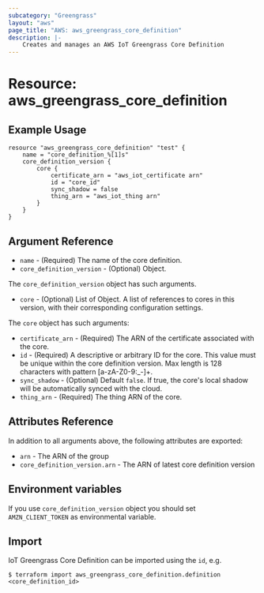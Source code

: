```yaml
---
subcategory: "Greengrass"
layout: "aws"
page_title: "AWS: aws_greengrass_core_definition"
description: |-
    Creates and manages an AWS IoT Greengrass Core Definition
---
```


# Resource: aws_greengrass_core_definition

## Example Usage

```hcl
resource "aws_greengrass_core_definition" "test" {
	name = "core_definition_%[1]s"
	core_definition_version {
		core {
			certificate_arn = "aws_iot_certificate arn"
			id = "core_id"
			sync_shadow = false
			thing_arn = "aws_iot_thing arn"
		}
	}
}
```

## Argument Reference
* `name` - (Required) The name of the core definition.
* `core_definition_version` - (Optional) Object.

The `core_definition_version` object has such arguments.
* `core` - (Optional) List of Object. A list of references to cores in this version, with their corresponding configuration settings.

The `core` object has such arguments:
* `certificate_arn` - (Required) The ARN of the certificate associated with the core.
* `id` - (Required) A descriptive or arbitrary ID for the core. This value must be unique within the core definition version. Max length is 128 characters with pattern [a-zA-Z0-9:_-]+.
* `sync_shadow` - (Optional) Default `false`. If true, the core's local shadow will be automatically synced with the cloud.
* `thing_arn` - (Required) The thing ARN of the core.

## Attributes Reference
In addition to all arguments above, the following attributes are exported:
* `arn` - The ARN of the group
* `core_definition_version.arn` - The ARN of latest core definition version

## Environment variables
If you use `core_definition_version` object you should set `AMZN_CLIENT_TOKEN` as environmental variable.

## Import
IoT Greengrass Core Definition can be imported using the `id`, e.g.
```
$ terraform import aws_greengrass_core_definition.definition <core_definition_id>
``` 